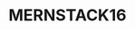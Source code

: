 # MERNSTACK16
<!-- git add.
git commit -m
git push origin master

https://github.com/MishraAshish/MERNStack16.git -->